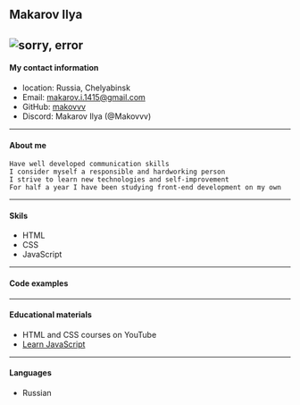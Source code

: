 ## Makarov Ilya

![sorry, error](../img/port.png)
---
#### My contact information
* location: Russia, Chelyabinsk
* Email: makarov.i.1415@gmail.com
* GitHub: [makovvv](https://github.com/Makovvv)
* Discord: Makarov Ilya (@Makovvv)

---
#### About me

    Have well developed communication skills
    I consider myself a responsible and hardworking person
    I strive to learn new technologies and self-improvement
    For half a year I have been studying front-end development on my own

---

#### Skils
* HTML 
* CSS 
* JavaScript

---
#### Code examples
---
#### Educational materials
* HTML and CSS courses on YouTube
* [Learn JavaScript](https://learn.javascript.ru/)
---
#### Languages
* Russian